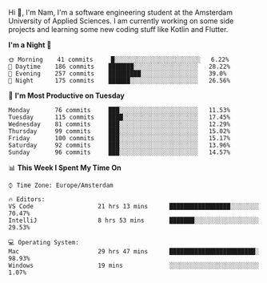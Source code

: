 Hi 👋, I'm Nam, I'm a software engineering student at the Amsterdam University of Applied Sciences. I am currently working on some side projects and learning some new coding stuff like Kotlin and Flutter. 

<!-- Most used languages stats -->
<!-- [![Top Langs](https://github-readme-stats.vercel.app/api/top-langs/?username=namtphan&layout=compact)](https://github.com/namtphan2/github-readme-stats) -->
  
<!--START_SECTION:waka-->
**I'm a Night 🦉** 

```text
🌞 Morning    41 commits     █░░░░░░░░░░░░░░░░░░░░░░░░   6.22% 
🌆 Daytime    186 commits    ███████░░░░░░░░░░░░░░░░░░   28.22% 
🌃 Evening    257 commits    █████████░░░░░░░░░░░░░░░░   39.0% 
🌙 Night      175 commits    ██████░░░░░░░░░░░░░░░░░░░   26.56%

```
📅 **I'm Most Productive on Tuesday** 

```text
Monday       76 commits     ███░░░░░░░░░░░░░░░░░░░░░░   11.53% 
Tuesday      115 commits    ████░░░░░░░░░░░░░░░░░░░░░   17.45% 
Wednesday    81 commits     ███░░░░░░░░░░░░░░░░░░░░░░   12.29% 
Thursday     99 commits     ███░░░░░░░░░░░░░░░░░░░░░░   15.02% 
Friday       100 commits    ███░░░░░░░░░░░░░░░░░░░░░░   15.17% 
Saturday     92 commits     ███░░░░░░░░░░░░░░░░░░░░░░   13.96% 
Sunday       96 commits     ███░░░░░░░░░░░░░░░░░░░░░░   14.57%

```


📊 **This Week I Spent My Time On** 

```text
⌚︎ Time Zone: Europe/Amsterdam

🔥 Editors: 
VS Code                  21 hrs 13 mins      █████████████████░░░░░░░░   70.47% 
IntelliJ                 8 hrs 53 mins       ███████░░░░░░░░░░░░░░░░░░   29.53%

💻 Operating System: 
Mac                      29 hrs 47 mins      ████████████████████████░   98.93% 
Windows                  19 mins             ░░░░░░░░░░░░░░░░░░░░░░░░░   1.07%

```


<!--END_SECTION:waka-->
